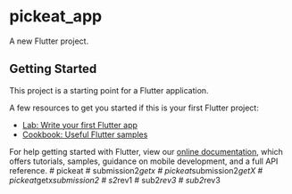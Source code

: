 # pickeat_app

A new Flutter project.

## Getting Started

This project is a starting point for a Flutter application.

A few resources to get you started if this is your first Flutter project:

- [Lab: Write your first Flutter app](https://flutter.dev/docs/get-started/codelab)
- [Cookbook: Useful Flutter samples](https://flutter.dev/docs/cookbook)

For help getting started with Flutter, view our
[online documentation](https://flutter.dev/docs), which offers tutorials,
samples, guidance on mobile development, and a full API reference.
#   p i c k e a t  
 #   s u b m i s s i o n 2 _ g e t x  
 #   p i c k e a t _ s u b m i s s i o n 2 _ g e t X  
 #   p i c k e a t _ g e t x _ s u b m i s s i o n 2  
 #   s 2 _ r e v 1  
 #   s u b 2 _ r e v 3  
 #   s u b 2 _ r e v 3  
 